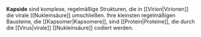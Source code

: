 **Kapside** sind komplexe, regelmäßige Strukturen, die in [[Virion|Virionen]] die virale [[Nukleinsäure]] umschließen. Ihre kleinsten regelmäßigen Bausteine, die [[Kapsomer|Kapsomere]], sind [[Protein|Proteine]], die durch die [[Virus|virale]] [[Nukleinsäure]] codiert werden.